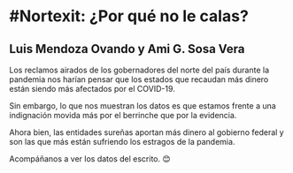 <h1 class='block'> #Nortexit: ¿Por qué no le calas? <span class='badge badge-flexible'> </span></h1> 
<h2 class='block'> Luis Mendoza Ovando y Ami G. Sosa Vera <span class='badge badge-flexible'> </span></h2>

Los reclamos airados de los gobernadores del norte del país durante la pandemia nos harían pensar que los estados que recaudan más dinero están siendo más afectados por el COVID-19.

Sin embargo, lo que nos muestran los datos es que estamos frente a una indignación movida más por el berrinche que por la evidencia.

Ahora bien, las entidades sureñas
aportan más dinero al gobierno federal y son las que más están sufriendo los estragos de la pandemia.

Acompáñanos a ver los datos del escrito. 😊
